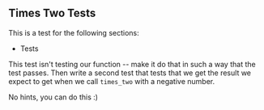 ## Times Two Tests

This is a test for the following sections:
* Tests

This test isn't testing our function -- make it do that in such a way that the test passes.
Then write a second test that tests that we get the result we expect to get when we call `times_two` with a negative number.

No hints, you can do this :)
